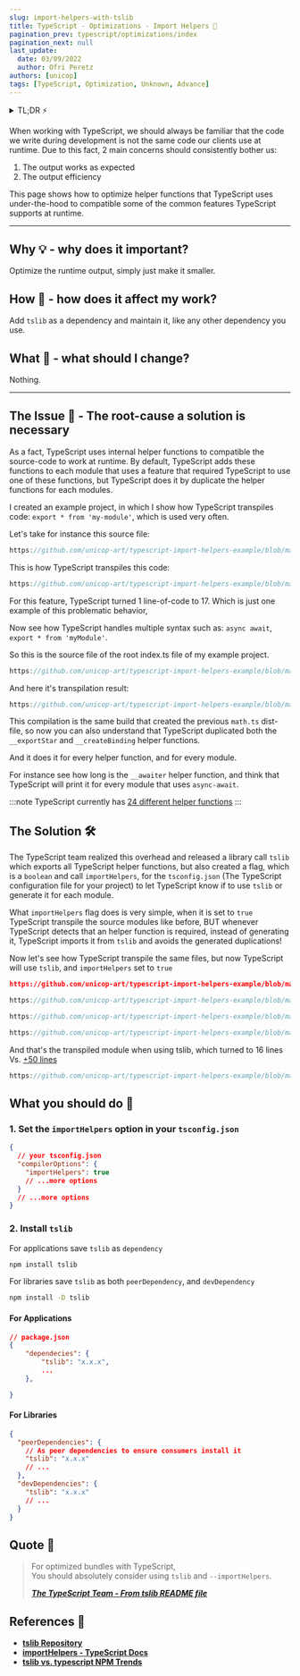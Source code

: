 ```yaml
---
slug: import-helpers-with-tslib
title: TypeScript - Optimizations - Import Helpers 🧿
pagination_prev: typescript/optimizations/index
pagination_next: null
last_update:
  date: 03/09/2022
  author: Ofri Peretz
authors: [unicop]
tags: [TypeScript, Optimization, Unknown, Advance]
---
```


<details>
    <summary>TL;DR ⚡️</summary>
    
    1. Add to your <code>tsconifg.json</code> <code>compilerOptions.importHelpers</code> to <code>true</code>.

<br/>
    2. Install <code>tslib</code> as <code>dependency</code> for applications, and as <code>peerDependency</code> + <code>devDependency</code> for libraries.

</details>

When working with TypeScript, we should always be familiar that the code we write during development is not the same code our clients use at runtime.
Due to this fact, 2 main concerns should consistently bother us: <br/>

1. The output works as expected <br/>
2. The output efficiency <br/>

This page shows how to optimize helper functions that TypeScript uses under-the-hood to compatible some of the common features TypeScript supports at runtime.

---

## Why 💡 - why does it important?

Optimize the runtime output, simply just make it smaller.

<!--truncate-->

## How 🤯 - how does it affect my work?

Add `tslib` as a dependency and maintain it, like any other dependency you use.

<!-- It won't. besides install `tslib` as a dependency and configure your `tsconfig.json` to use it. -->

## What 🤔 - what should I change?

Nothing.

---

## The Issue 🦚 - The root-cause a solution is necessary

As a fact, TypeScript uses internal helper functions to compatible the source-code to work at runtime.
By default, TypeScript adds these functions to each module that uses a feature that required TypeScript to use one of these functions, but TypeScript does it by duplicate the helper functions for each modules.

I created an example project, in which I show how TypeScript transpiles code:
`export * from 'my-module'`, which is used very often.

Let's take for instance this source file:

```ts reference title="src/math/index.ts"
https://github.com/unicop-art/typescript-import-helpers-example/blob/main/src/math/index.ts
```

This is how TypeScript transpiles this code:

```js reference title="dist/no-import-helpers-out-tsc/math/index.js"
https://github.com/unicop-art/typescript-import-helpers-example/blob/main/dist/false-import-helpers-out-tsc/math/index.js#L1-L18

```

For this feature, TypeScript turned 1 line-of-code to 17.
Which is just one example of this problematic behavior,

Now see how TypeScript handles multiple syntax such as: `async await`, `export * from 'myModule'`.

So this is the source file of the root index.ts file of my example project.

```ts reference title="src/index.ts"
https://github.com/unicop-art/typescript-import-helpers-example/blob/main/src/index.ts#L6-L20
```

And here it's transpilation result:

```js reference title="dist/no-import-helpers-out-tsc/math/index.js"
https://github.com/unicop-art/typescript-import-helpers-example/blob/main/dist/false-import-helpers-out-tsc/index.js#L1-L80

```

This compilation is the same build that created the previous `math.ts` dist-file, so now you can also understand that TypeScript duplicated both the `__exportStar` and `__createBinding` helper functions.

And it does it for every helper function, and for every module.

For instance see how long is the `__awaiter` helper function, and think that TypeScript will print it for every module that uses `async-await`.

:::note
TypeScript currently has [24 different helper functions](https://github.com/microsoft/tslib/blob/main/tslib.js#L16-L41)
:::

## The Solution 🛠

The TypeScript team realized this overhead and released a library call `tslib` which exports all TypeScript helper functions, but also created a flag, which is a `boolean` and call `importHelpers`, for the `tsconfig.json` (The TypeScript configuration file for your project) to let TypeScript know if to use `tslib` or generate it for each module.

What `importHelpers` flag does is very simple, when it is set to `true` TypeScript transpile the source modules like before, BUT whenever TypeScript detects that an helper function is required, instead of generating it, TypeScript imports it from `tslib` and avoids the generated duplications!

Now let's see how TypeScript transpile the same files, but now TypeScript will use `tslib`, and `importHelpers` set to `true`

```json reference title="tsconfig.json when 'importHelpers' is set to 'true'"
https://github.com/unicop-art/typescript-import-helpers-example/blob/main/tsconfig.true-import-helpers.json#L1-L17

```

```ts reference title="src/math/index.ts - source"
https://github.com/unicop-art/typescript-import-helpers-example/blob/main/src/math/index.ts
```

```js reference title="dist/math/index.js - transpiled using tslib (previously was 17 lines see above 👆)"
https://github.com/unicop-art/typescript-import-helpers-example/blob/main/dist/true-import-helpers-out-tsc/math/index.js#L1-L5
```

```ts reference title="src/index.ts - source"
https://github.com/unicop-art/typescript-import-helpers-example/blob/main/src/index.ts#L4-L30
```

And that's the transpiled module when using tslib, which turned to 16 lines Vs. [+50 lines](#the-issue-)

```js reference title="dist/index.js"
https://github.com/unicop-art/typescript-import-helpers-example/blob/main/dist/true-import-helpers-out-tsc/index.js#L7-L30
```

## What you should do 💎

### 1. Set the `importHelpers` option in your `tsconfig.json`

```json title="YOUR tsconfig.json"
{
  // your tsconfig.json
  "compilerOptions": {
    "importHelpers": true
    // ...more options
  }
  // ...more options
}
```

### 2. Install `tslib`

For applications save `tslib` as `dependency`

```bash
npm install tslib
```

For libraries save `tslib` as both `peerDependency`, and `devDependency`

```bash
npm install -D tslib
```

#### For Applications

```json
// package.json
{
    "dependecies": {
        "tslib": "x.x.x",
        ...
    },

}
```

#### For Libraries

```json
{
  "peerDependencies": {
    // As peer dependencies to ensure consumers install it
    "tslib": "x.x.x"
    // ...
  },
  "devDependencies": {
    "tslib": "x.x.x"
    // ...
  }
}
```

## Quote 🦜

> For optimized bundles with TypeScript, <br/>
> You should absolutely consider using `tslib` and `--importHelpers`.
>
> <b><cite><a href="https://github.com/Microsoft/tslib#tslib">The TypeScript Team - From tslib README file</a></cite></b>

## References 🔗

- **[tslib Repository](https://github.com/Microsoft/tslib#tslib)**
- **[importHelpers - TypeScript Docs](https://www.typescriptlang.org/tsconfig#importHelpers)**
- **[tslib vs. typescript NPM Trends](https://npmtrends.com/tslib-vs-typescript)**
